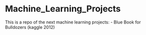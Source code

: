 # Machine_Learning_Projects

This is a repo of the next machine learning projects:
    - Blue Book for Bulldozers (kaggle 2012)
